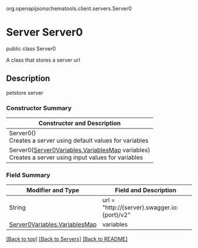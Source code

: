 org.openapijsonschematools.client.servers.Server0
# Server Server0
public class Server0

A class that stores a server url

## Description
petstore server

### Constructor Summary
| Constructor and Description |
| --------------------------- |
| Server0()<br>Creates a server using default values for variables |
| Server0([Server0Variables.VariablesMap](../servers/server0/Server0Variables.md#variablesmap) variables)<br>Creates a server using input values for variables |

### Field Summary
| Modifier and Type | Field and Description |
| ----------------- | --------------------- |
| String            | url = "http://{server}.swagger.io:{port}/v2"     |
| [Server0Variables.VariablesMap](../servers/server0/Server0Variables.md#variablesmap) | variables |

[[Back to top]](#top) [[Back to Servers]](../../README.md#Servers) [[Back to README]](../../README.md)
